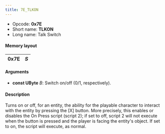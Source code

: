 ```yaml
---
title: 7E_TLKON
---
```


- Opcode: **0x7E**
- Short name: **TLKON**
- Long name: Talk Switch

#### Memory layout

| 0x7E | *S* |
|------|-----|

#### Arguments

- **const UByte** *B*: Switch on/off (0/1, respectively).

#### Description

Turns on or off, for an entity, the ability for the playable character to interact with the entity by pressing the \[X\] button. More precisely, this enables or disables the On Press script (script 2); if set to off, script 2 will not execute when the button is pressed and the player is facing the entity's object. If set to on, the script will execute, as normal.
